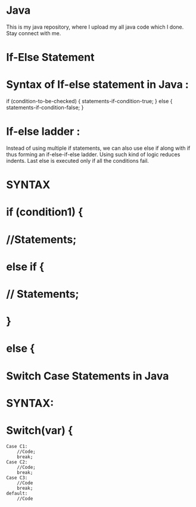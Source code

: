 # Java
This is my java repository, where I upload my all java code which I done. Stay connect with me.

# If-Else Statement
# Syntax of If-else statement in Java :
if (condition-to-be-checked) {
	statements-if-condition-true;
}
else {
	statements-if-condition-false;
} 
# If-else ladder : 
Instead of using multiple if statements, we can also use else if along with if thus forming an if-else-if-else ladder.
Using such kind of logic reduces indents.
Last else is executed only if all the conditions fail.
# SYNTAX
 # if (condition1) {
# 
 #           //Statements;
# else if {
# 
#            // Statements;

# }

# else {

# Switch Case Statements in Java
# SYNTAX:
#  Switch(var) {
 	Case C1:
 		//Code;	
 		break;
 	Case C2:
 		//Code;
 		break;	
 	Case C3:
		//Code
		break;
	default:
		//Code

 
